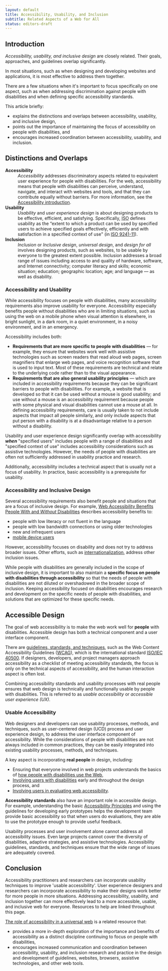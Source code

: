 ```yaml
---
layout: default
title: Accessibility, Usability, and Inclusion
subtitle: Related Aspects of a Web for All
status: editors-draft
---
```


  <h2 id="introduction" class="no-display">Introduction</h2>
  <p><em>Accessibility, usability, and inclusive design</em> are closely related. Their goals, approaches, and guidelines overlap significantly.</p>
  <p>In most situations, such as when designing and developing websites and applications, it is most effective to address them together.</p>
  <p>There are a few situations when it's important to focus specifically on one aspect, such as when addressing discrimination against people with disabilities and when defining specific accessibility standards.</p>
  <p class="listintro">This article briefly:</p>
  <ul class="listafterpul">
    <li>explains the distinctions and overlaps between accessibility, usability, and inclusive design,</li>
    <li>points out the importance of maintaining the focus of accessibility on people with disabilities, and</li>
    <li>encourages increased coordination between accessibility, usability, and inclusion.</li>
  </ul>

  <h2 id="terms">Distinctions and Overlaps</h2>
  <dl>
    <dt id="accessibility"><strong>Accessibility</strong></dt>
      <dd><em>Accessibility</em> addresses discriminatory aspects related to equivalent user experience for people with disabilities. For the web, accessibility means that people with disabilities can perceive, understand, navigate, and interact with websites and tools, and that they can contribute equally without barriers. For more information, see the <a href="https://www.w3.org/standards/webdesign/accessibility">Accessibility introduction</a>.</dd>
    <dt id="usability"><strong>Usability</strong></dt>
      <dd><em>Usability</em> and <em>user experience design </em>is about designing products to be effective, efficient, and satisfying. Specifically, <acronym title="International Organization for Standardization">ISO</acronym> defines usability as the &ldquo;extent to which a product can be used by specified users to achieve specified goals effectively, efficiently and with satisfaction in a specified context of use&quot; (in <a href="http://www.iso.org/iso/catalogue_detail.htm?csnumber=16883">ISO 9241-11</a>).</dd>
    <dt id="inclusion"><strong>Inclusion</strong></dt>
    <dd><em>Inclusion</em> or <em>Inclusive design</em>, <em>universal design</em>, and <em>design for all</em> involves designing products, such as websites, to be usable by everyone to the greatest extent possible. Inclusion addresses a broad range of issues including access to and quality of hardware, software, and Internet connectivity; computer literacy and skills; economic situation; education; geographic location; age; and language &mdash; as well as disability.</dd>
  </dl>

  <h3 id="accessible-usable">Accessibility and Usability</h3>
  <p>While accessibility focuses on people with disabilities, many accessibility requirements also improve usability for everyone. Accessibility especially benefits people without disabilities who are in limiting situations, such as using the web on a mobile phone when visual attention is elsewhere, in bright sunlight, in a dark room, in a quiet environment, in a noisy environment, and in an emergency.</p>
  <p>Accessibility includes both:</p>
  <ul class="listspaced">
  <li><strong>Requirements that are more specific to people with disabilities</strong> &mdash; for example, they ensure that websites work well with assistive technologies such as screen readers that read aloud web pages, screen magnifiers that enlarge web pages, and voice recognition software that is used to input text. Most of these requirements are technical and relate to the underlying code rather than to the visual appearance.</li>
    <li><strong>Requirements that are also general usability principles</strong> &mdash; which are included in accessibility requirements because they can be significant barriers to people with disabilities. For example, a website that is developed so that it can be used without a mouse is good usability; and use without a mouse is an accessibility requirement because people with some physical and visual disabilities cannot use a mouse at all. In defining accessibility requirements, care is usually taken to not include aspects that impact all people similarly, and only include aspects that put person with a disability is at a disadvantage relative to a person without a disability.</li>
  </ul>
  <p>Usability and user experience design significantly overlap with accessibility <em><strong>when</strong></em> &quot;specified users&quot; includes people with a range of disabilities and &quot;specified context of use&quot; includes accessibility considerations such as assistive technologies. However, the needs of people with disabilities are often not sufficiently addressed in usability practice and research.</p>
  <p>Additionally, accessibility includes a technical aspect that is usually not a focus of usability. In practice, basic accessibility is a prerequisite for usability.</p>

  <h3 id="inclusive-design">Accessibility and Inclusive Design</h3>
  <p class="listintro">Several accessibility requirements also benefit people and situations that are a focus of inclusive design. For example, <a href="https://www.w3.org/WAI/bcase/soc#groups">Web Accessibility Benefits People With and <em>Without</em> Disabilities</a> describes accessibility benefits to:</p>
  <ul class="listafterpul">
    <li>people with low literacy or not fluent in the language</li>
    <li>people with low bandwidth connections or using older technologies</li>
    <li>new and infrequent users</li>
    <li><a href="https://www.w3.org/WAI/mobile/overlap">mobile device users</a></li>
  </ul>
  <p>However, accessibility focuses on disability and does not try to address broader issues. Other efforts, such as <a href="https://www.w3.org/International/">internationalization</a>, address other inclusion issues.</p>
  <p>While people with disabilities are generally included in the scope of inclusive design, it is important to also maintain  a <strong>specific focus on people with disabilities through accessibility</strong> so that the needs of people with disabilities are not diluted or overshadowed in the broader scope of inclusion. Keeping accessibility focused on disabilities encourages research and development  on the specific needs of people with disabilities, and solutions that are optimized for these specific needs.</p>

  <h2 id="accessible-design">Accessible Design</h2>
  <p>The goal of web accessibility is to make the web work well for <strong>people</strong> with disabilities. Accessible design has both a technical component and a user interface component.</p>
  <p>There are <a href="https://www.w3.org/WAI/guid-tech.html">guidelines, standards, and techniques</a>, such as the Web Content Accessibility Guidelines (<a href="http://www.w3.org/WAI/intro/wcag">WCAG</a>), which is the international standard <a href="https://www.w3.org/blog/2012/10/wcag-20-is-now-also-isoiec-405/">ISO/IEC 40500</a>. If designers, developers, and project managers approach accessibility as a checklist of meeting accessibility standards, the focus is only on the technical aspects of accessibility, and the human interaction aspect is often lost.</p>
  <p>Combining accessibility standards and usability processes with real people ensures that web design is technically and functionally usable by people with disabilities. This is referred to as <em>usable accessibility</em> or <em>accessible user experience (UX)</em>.</p>

  <h3 id="usable-accessibility">Usable Accessibility</h3>
  <p>Web designers and developers can use usability processes, methods, and techniques, such as user-centered design (UCD) process and user experience design, to address the user interface component of accessibility. While the considerations of people with disabilities are not always included in common practices, they can be easily integrated into existing usability processes, methods, and techniques.</p>
  <p class="listintro">A key aspect is incorporating <strong>real people</strong> in design, including:</p>
  <ul class="listafterpul">
    <li>Ensuring that everyone involved in web projects understands the basics of <a href="https://www.w3.org/WAI/intro/people-use-web">how people with disabilities use the Web</a>,</li>
    <li><a href="https://www.w3.org/WAI/users/involving">Involving users with disabilities</a> early and throughout the design process, and </li>
    <li><a href="https://www.w3.org/WAI/eval/users.html">Involving users in evaluating web accessibility</a>.</li>
  </ul>
  <p id="technical-standards"><strong>Accessibility standards</strong> also have an important role in accessible design. For example, understanding the basic <a href="https://www.w3.org/WAI/intro/people-use-web/principles">Accessibility Principles</a> and using the guidelines for developing early prototypes helps the development team provide basic accessibility so that when users do evaluations, they are able to use the prototype enough to provide useful feedback.</p>
  <p>Usability processes and user involvement alone cannot address all accessibility issues. Even large projects cannot cover the diversity of disabilities, adaptive strategies, and assistive technologies. Accessibility guidelines, standards, and techniques ensure that the wide range of issues are adequately covered.</p>

  <h2 id="conclusion">Conclusion</h2>
  <p>Accessibility practitioners and researchers can incorporate usability techniques to improve 'usable accessibility'. User experience designers and researchers can incorporate accessibility to make their designs work better for more people in more situations. Addressing accessibility, usability, and inclusion together can more effectively lead to a more accessible, usable, and inclusive web for everyone. Resources to help are linked throughout this page.</p>
  <p class="listintro"><a href="http://dspace.mit.edu/handle/1721.1/88013">The role of accessibility in a universal web</a> is a related resource that:</p>
  <ul class="listafterpul">
    <li>provides a more in-depth exploration of the importance and benefits of accessibility as a distinct discipline continuing to focus on people with disabilities,</li>
    <li>encourages increased communication and coordination between accessibility, usability, and inclusion research and practice in the design and development of guidelines, websites, browsers, assistive technologies, and other web tools.</li>
  </ul>

